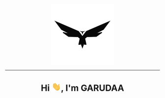 <p align="center">
  <img src="https://github.com/nishantkantojha/CompetitiveProgramming/blob/main/garudaa.png" height="200"/>
</p>
<hr>
<h1 align="center">Hi <img src="https://raw.githubusercontent.com/ABSphreak/ABSphreak/master/gifs/Hi.gif" width="30px">, <b>I'm GARUDAA</b></h1>
</hr>
